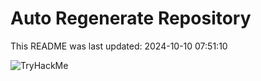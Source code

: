 # Auto Regenerate Repository

This README was last updated: 2024-10-10 07:51:10

 ![TryHackMe](https://tryhackme.com/badge/533634)